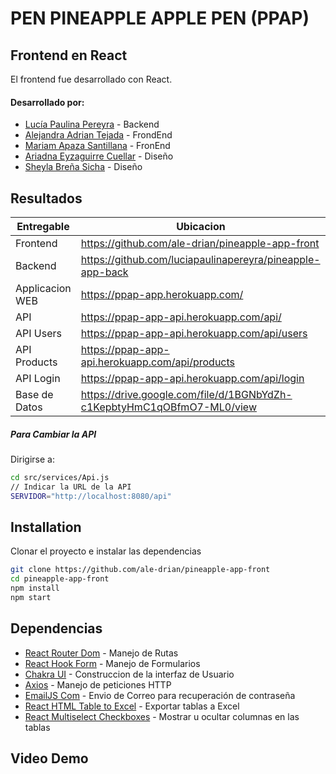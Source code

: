 # PEN PINEAPPLE APPLE PEN (PPAP)

## Frontend en React
El frontend fue desarrollado con React. 

#### Desarrollado por:
- [Lucía Paulina Pereyra](https://github.com/luciapaulinapereyra) - Backend
- [Alejandra Adrian Tejada](https://github.com/ale-drian) - FrondEnd
- [Mariam Apaza Santillana](https://github.com/mapaza) - FronEnd
- [Ariadna Eyzaguirre Cuellar](https://github.com/ariaeyza) - Diseño
- [Sheyla Breña Sicha](https://github.com/ariaeyza) - Diseño

## Resultados

| Entregable | Ubicacion |
| ------ | ------ |
| Frontend |https://github.com/ale-drian/pineapple-app-front |
| Backend | https://github.com/luciapaulinapereyra/pineapple-app-back |
| Applicacion WEB | https://ppap-app.herokuapp.com/ |
| API | https://ppap-app-api.herokuapp.com/api/ |
| API Users| https://ppap-app-api.herokuapp.com/api/users |
| API Products| https://ppap-app-api.herokuapp.com/api/products |
| API Login| https://ppap-app-api.herokuapp.com/api/login |
| Base de Datos | https://drive.google.com/file/d/1BGNbYdZh-c1KepbtyHmC1qOBfmO7-ML0/view |

##### Para Cambiar la API 
Dirigirse a:
```sh
cd src/services/Api.js
// Indicar la URL de la API
SERVIDOR="http://localhost:8080/api"
```

## Installation
Clonar el proyecto e instalar las dependencias
```sh
git clone https://github.com/ale-drian/pineapple-app-front
cd pineapple-app-front
npm install
npm start
```

## Dependencias
- [React Router Dom](https://v5.reactrouter.com/web/guides/quick-start) - Manejo de Rutas
- [React Hook Form](https://react-hook-form.com/) - Manejo de Formularios
- [Chakra UI](https://chakra-ui.com/) - Construccion de la interfaz de Usuario
- [Axios](https://www.npmjs.com/package/axios?__cf_chl_captcha_tk__=Xuu6cXSdGwtJQs5EpNobR_lxidMXNa4.E14nioPjcgw-1637774081-0-gaNycGzNB30) - Manejo de peticiones HTTP
- [EmailJS Com](https://www.emailjs.com/docs/examples/reactjs/) - Envio de Correo para recuperación de contraseña
- [React HTML Table to Excel](https://www.npmjs.com/package/react-html-table-to-excel) - Exportar tablas a Excel
- [React Multiselect Checkboxes](https://www.npmjs.com/package/react-multiselect-checkboxes) - Mostrar u ocultar columnas en las tablas

## Video Demo
